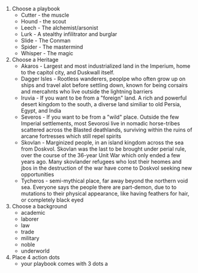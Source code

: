 1. Choose a playbook
	- Cutter - the muscle
	- Hound - the scout
	- Leech - The alchemist/arsonist
	- Lurk - A stealthy infilitrator and burglar
	- Slide - The Conman
	- Spider - The mastermind
	- Whisper - The magic
2. Choose a Heritage
	- Akaros - Largest and most industrialized land in the Imperium, home to the capitol city, and Duskwall itself. 
	- Dagger Isles - Rootless wanderers, peoplpe who often grow up on ships and travel alot before settling down, known for being corsairs and mercahnts who live outside the lightning barriers
	- Iruvia - If you want to be from a "foreign" land. A rich and powerful desert kingdom to the south, a diverse land similiar to old Persia, Egypt, and India
	- Severos - If you want to be from a "wild" place. Outside the few Imperial settlements, most Sevorosi live in nomadic horse-tribes scattered across the Blasted deathlands, surviving within the ruins of arcane fortresses which still repel spirits
	- Skovlan - Marginized people, in an island kingdom across the sea from Doskvol. Skovlan was the last to be brought under perial rule, over the course of the 36-year Unit War which only ended a few years ago. Many skovlander refugees who lost their heomes and jbos in the destruction of the war have come to Doskvol seeking new opportunities
	- Tycheros - semi-mythical place, far away beyond the northern void sea. Everyone says the people there are part-demon, due to to mutations to their physical appearance, like having feathers for hair, or completely black eyed
3. Choose a background 
	- academic
	- laborer
	- law
	- trade
	- military
	- noble
	- underworld
4. Place 4 action dots
	- your playbook comes with 3 dots a